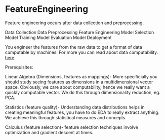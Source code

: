 # FeatureEngineering

Feature engineering occurs after data collection and preprocessing. 

Data Collection
Data Preprocessing
Feature Engineering
Model Selection
Model Training
Model Evaluation
Model Deployment

You engineer the features from the raw data to get a format of data computable by machines. For more you can read about data computability. [here](https://www.perplexity.ai/page/new?newFrontendContextUUID=73ff9d55-b058-4b69-a04b-454679d7e3d1&existingResultsCacheUUID=63bc5068-d5cd-402f-b32d-038be9e2ea17&existingContextBackendUUID=c994edb0-085d-40e6-bb34-158f50f40439) 

Prerequisites: 

Linear Algebra (Dimensions, features as mappings)- More specificially you should study seeing features as dimensions in a multidimensional vector space. Obviously, we care about computability, hence we really want a quickly computable vector. We do this through dimensionality reduction, eg. PCA.

Statistics (feature quality)- Understanding data distributions helps in creating meaningful features, you have to do EDA to really extract anything. We achieve this through statistical measures and concepts. 

Calculus (feature selection)- feature selection techniques involve optimization and gradient descent at times. 

